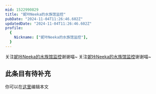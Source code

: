 ```yaml
---
mid: 1522990829
title: "妮咔Neeka的水族馆监控"
pubDate: "2024-11-04T11:26:46.602Z"
updatedDate: "2024-11-04T11:26:46.602Z"
profile:
  {
    Nickname: ["妮咔Neeka的水族馆监控"],
  }
---
```


关注[妮咔Neeka的水族馆监控](https://space.bilibili.com/1522990829)谢谢喵~ 关注[妮咔Neeka的水族馆监控](https://space.bilibili.com/1522990829)谢谢喵~

## 此条目有待补充
你可以在[这里](https://github.com/Yuhanawa/VTuber.ICU/edit/master/src/content/v/妮咔Neeka的水族馆监控/index.md)编辑本文
